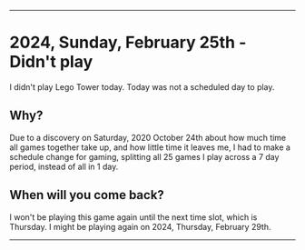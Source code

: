 
***

# 2024, Sunday, February 25th - Didn't play

I didn't play Lego Tower today. Today was not a scheduled day to play.

## Why?

Due to a discovery on Saturday, 2020 October 24th about how much time all games together take up, and how little time it leaves me, I had to make a schedule change for gaming, splitting all 25 games I play across a 7 day period, instead of all in 1 day.

## When will you come back?

I won't be playing this game again until the next time slot, which is Thursday. I might be playing again on 2024, Thursday, February 29th.

***
